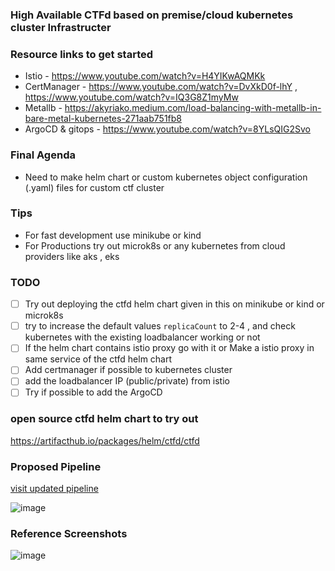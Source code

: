 ### High Available CTFd based on premise/cloud kubernetes cluster Infrastructer

### Resource links to get started
- Istio - https://www.youtube.com/watch?v=H4YIKwAQMKk
- CertManager - https://www.youtube.com/watch?v=DvXkD0f-lhY , https://www.youtube.com/watch?v=IQ3G8Z1myMw
- Metallb -  https://akyriako.medium.com/load-balancing-with-metallb-in-bare-metal-kubernetes-271aab751fb8
- ArgoCD & gitops -  https://www.youtube.com/watch?v=8YLsQIG2Svo


### Final Agenda
- Need to make helm chart or custom kubernetes object configuration (.yaml) files for custom ctf cluster

### Tips
- For fast development use minikube or kind
- For Productions try out microk8s or any kubernetes from cloud providers like aks , eks
  
### TODO
- [ ] Try out deploying the ctfd helm chart given in this on minikube or  kind or microk8s
- [ ] try to increase the default values `replicaCount` to 2-4 , and check kubernetes with the existing loadbalancer working or not
- [ ] If the helm chart contains istio proxy go with it or Make a istio proxy  in same service of the ctfd helm chart
- [ ] Add certmanager if possible to kubernetes cluster
- [ ] add the loadbalancer IP (public/private) from istio
- [ ] Try if possible to add the ArgoCD 

### open source ctfd helm chart to try out
https://artifacthub.io/packages/helm/ctfd/ctfd


### Proposed Pipeline

[visit updated pipeline](https://app.eraser.io/workspace/sNFhpzqv1y84jPh0JfIC?origin=share)

![image](https://github.com/sanjay7178/Kubernetes-Conf/assets/97831658/4efa5068-abfc-4916-86ed-8439b6758d53)

### Reference Screenshots
![image](https://github.com/sanjay7178/Kubernetes-Conf/assets/97831658/2fa18821-6cac-42a7-9a90-031bdc28ef56)

